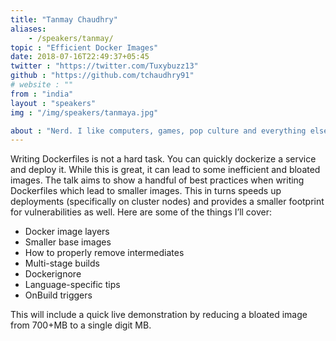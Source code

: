 ```yaml
---
title: "Tanmay Chaudhry"
aliases: 
    - /speakers/tanmay/
topic : "Efficient Docker Images"
date: 2018-07-16T22:49:37+05:45
twitter : "https://twitter.com/Tuxybuzz13"
github : "https://github.com/tchaudhry91"
# website : ""
from : "india"
layout : "speakers"
img : "/img/speakers/tanmaya.jpg"

about : "Nerd. I like computers, games, pop culture and everything else nerdy. I'm working as a Site Reliability Engineer at Adobe. I spend most of my time staring at terminals and writing some Python/Go. I'm no expert but I like to enthuse about containers, orchestration, the internet, home-labs..what have you."
---
```

Writing Dockerfiles is not a hard task. You can quickly dockerize a service and deploy it. While this is great, it can lead to some inefficient and bloated images. The talk aims to show a handful of best practices when writing Dockerfiles which lead to smaller images. This in turns speeds up deployments (specifically on cluster nodes) and provides a smaller footprint for vulnerabilities as well. Here are some of the things I’ll cover:

 - Docker image layers 
 - Smaller base images 
 - How to properly remove intermediates 
 - Multi-stage builds 
 - Dockerignore 
 - Language-specific tips 
 - OnBuild triggers
 
This will include a quick live demonstration by reducing a bloated image from 700+MB to a single digit MB.